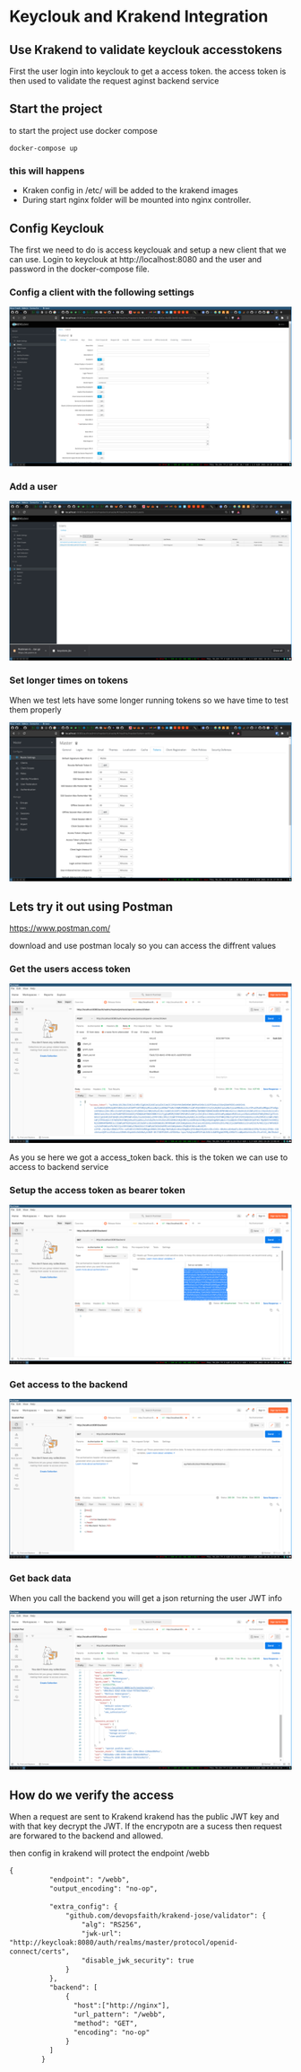 # Keyclouk and Krakend Integration


## Use Krakend to validate keyclouk accesstokens

First the user login into keyclouk to get a access token.
the access token is then used to validate the request aginst backend service


## Start the project

to start the project use docker compose 

```
docker-compose up
```

### this will happens

- Kraken config in /etc/ will be added to the krakend images
- During start nginx folder will be mounted into nginx controller.



## Config Keyclouk
The first we need to do is access keyclouak and setup a new client that we can use.
Login to keyclouk at http://localhost:8080 and the user and password in the docker-compose file.


### Config a client with the following settings 
![alt text](img/keyclouk1.png "keyclouk")


### Add a user
![alt text](img/keyclouk2.png "keyclouk")

### Set longer times on tokens

When we test lets have some longer running tokens so we have time to test them properly

![alt text](img/keyclouk3.png "keyclouk")


## Lets try it out using Postman 
https://www.postman.com/

download and use postman localy so you can access the diffrent values


### Get the users access token 

![alt text](img/postman1.png "postman")


As you se here we got a access_token back. this is the token we can use to access to backend service 


### Setup the access token as bearer token

![alt text](img/postman2.png "postman")


### Get access to the backend

![alt text](img/postman3.png "postman")


### Get back data
When you call the backend you will get a json returning the user JWT info


![alt text](img/jwt.png "postman")


## How do we verify the access
When a request are sent to Krakend krakend has the public JWT key and with that key decrypt the JWT.
If the encrypotn are a sucess then request are forwared to the backend and allowed.

then config in krakend will protect the endpoint /webb 

```
{
          "endpoint": "/webb",
          "output_encoding": "no-op",

          "extra_config": {
              "github.com/devopsfaith/krakend-jose/validator": {
                  "alg": "RS256",
                  "jwk-url": "http://keycloak:8080/auth/realms/master/protocol/openid-connect/certs",
                  "disable_jwk_security": true
              }
          },
          "backend": [
              {
                "host":["http://nginx"],
                "url_pattern": "/webb",
                "method": "GET",
                "encoding": "no-op"
              }
          ]
        }

```